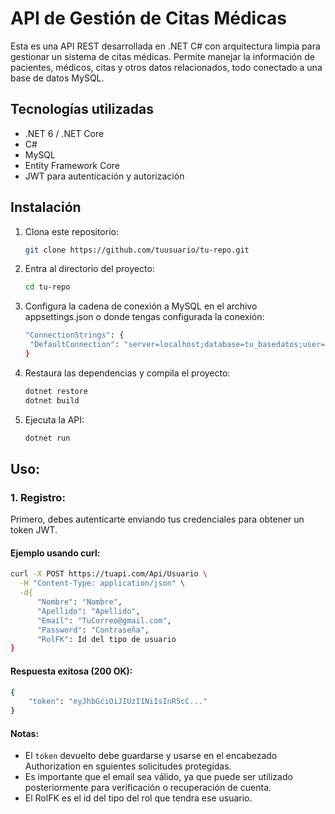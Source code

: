# API de Gestión de Citas Médicas

Esta es una API REST desarrollada en .NET C# con arquitectura limpia para gestionar un sistema de citas médicas. 
Permite manejar la información de pacientes, médicos, citas y otros datos relacionados, todo conectado a una base de datos MySQL.


## Tecnologías utilizadas

- .NET 6 / .NET Core  
- C#  
- MySQL  
- Entity Framework Core
- JWT para autenticación y autorización  

## Instalación

1. Clona este repositorio:  
   ```bash
   git clone https://github.com/tuusuario/tu-repo.git
2. Entra al directorio del proyecto:
   ```bash
   cd tu-repo

4. Configura la cadena de conexión a MySQL en el archivo appsettings.json o donde tengas configurada la conexión:
   ```bash
   "ConnectionStrings": {
    "DefaultConnection": "server=localhost;database=tu_basedatos;user=usuario;password=contraseña;"
   }

5. Restaura las dependencias y compila el proyecto:
   ```bash
   dotnet restore
   dotnet build

6. Ejecuta la API:
   ```bash
   dotnet run

## Uso:

### 1. Registro:
Primero, debes autenticarte enviando tus credenciales para obtener un token JWT.  
#### Ejemplo usando curl:  
```bash
curl -X POST https://tuapi.com/Api/Usuario \
  -H "Content-Type: application/json" \
  -d{
      "Nombre": "Nombre",
      "Apellido": "Apellido",
      "Email": "TuCorreo@gmail.com",
      "Password": "Contraseña",
      "RolFK": Id del tipo de usuario
}
```
#### Respuesta exitosa (200 OK):
```bash
{
    "token": "eyJhbGciOiJIUzI1NiIsInR5cC..."
}
```
#### Notas:  

- El `token` devuelto debe guardarse y usarse en el encabezado Authorization en sguientes solicitudes protegidas.
- Es importante que el email sea válido, ya que puede ser utilizado posteriormente para verificación o recuperación de cuenta.
- El RolFK es el id del tipo del rol que tendra ese usuario.



